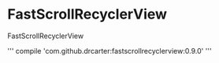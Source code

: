 # FastScrollRecyclerView
FastScrollRecyclerView

'''
compile 'com.github.drcarter:fastscrollrecyclerview:0.9.0'
'''
